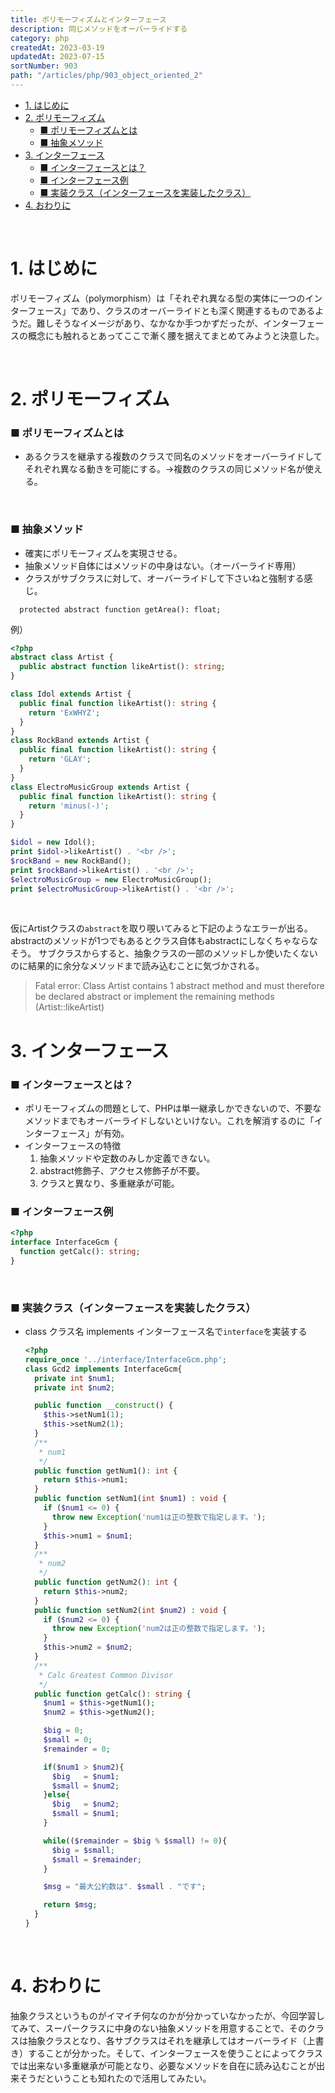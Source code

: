 ```yaml
---
title: ポリモーフィズムとインターフェース
description: 同じメソッドをオーバーライドする
category: php
createdAt: 2023-03-19
updatedAt: 2023-07-15
sortNumber: 903
path: "/articles/php/903_object_oriented_2"
---
```


<nuxt-content-wrapper>


- [1. はじめに](#1-はじめに)
- [2. ポリモーフィズム](#2-ポリモーフィズム)
    - [■ ポリモーフィズムとは](#-ポリモーフィズムとは)
    - [■ 抽象メソッド](#-抽象メソッド)
- [3. インターフェース](#3-インターフェース)
    - [■ インターフェースとは？](#-インターフェースとは)
    - [■ インターフェース例](#-インターフェース例)
    - [■ 実装クラス（インターフェースを実装したクラス）](#-実装クラスインターフェースを実装したクラス)
- [4. おわりに](#4-おわりに)


<br>

# 1. はじめに
ポリモーフィズム（polymorphism）は「それぞれ異なる型の実体に一つのインターフェース」であり、クラスのオーバーライドとも深く関連するものであるようだ。難しそうなイメージがあり、なかなか手つかずだったが、インターフェースの概念にも触れるとあってここで漸く腰を据えてまとめてみようと決意した。

<br>

# 2. ポリモーフィズム
### ■ ポリモーフィズムとは
- あるクラスを継承する複数のクラスで同名のメソッドをオーバーライドしてそれぞれ異なる動きを可能にする。→複数のクラスの同じメソッド名が使える。

<br>

### ■ 抽象メソッド
- 確実にポリモーフィズムを実現させる。
- 抽象メソッド自体にはメソッドの中身はない。（オーバーライド専用）
- クラスがサブクラスに対して、オーバーライドして下さいねと強制する感じ。
```
  protected abstract function getArea(): float;
```

例）
  ```php
  <?php
  abstract class Artist {
    public abstract function likeArtist(): string;
  }

  class Idol extends Artist {
    public final function likeArtist(): string {
      return 'ExWHYZ';
    }
  }
  class RockBand extends Artist {
    public final function likeArtist(): string {
      return 'GLAY';
    }
  }
  class ElectroMusicGroup extends Artist {
    public final function likeArtist(): string {
      return 'minus(-)';
    }
  }

  $idol = new Idol();
  print $idol->likeArtist() . '<br />';
  $rockBand = new RockBand();
  print $rockBand->likeArtist() . '<br />';
  $electroMusicGroup = new ElectroMusicGroup();
  print $electroMusicGroup->likeArtist() . '<br />';

  ```

<br>

仮にArtistクラスの`abstract`を取り覗いてみると下記のようなエラーが出る。
abstractのメソッドが1つでもあるとクラス自体もabstractにしなくちゃならなそう。
サブクラスからすると、抽象クラスの一部のメソッドしか使いたくないのに結果的に余分なメソッドまで読み込むことに気づかされる。

> Fatal error: Class Artist contains 1 abstract method and must therefore be declared abstract or implement the remaining methods (Artist::likeArtist) 

# 3. インターフェース
### ■ インターフェースとは？
- ポリモーフィズムの問題として、PHPは単一継承しかできないので、不要なメソッドまでもオーバーライドしないといけない。これを解消するのに「インターフェース」が有効。
- インターフェースの特徴
  1. 抽象メソッドや定数のみしか定義できない。
  2. abstract修飾子、アクセス修飾子が不要。
  3. クラスと異なり、多重継承が可能。


### ■ インターフェース例
  ```php
 <?php
  interface InterfaceGcm {
    function getCalc(): string;
  }

  ```

<br>

### ■ 実装クラス（インターフェースを実装したクラス）
- class クラス名 implements インターフェース名で`interface`を実装する
  ```php
  <?php
  require_once '../interface/InterfaceGcm.php';
  class Gcd2 implements InterfaceGcm{
    private int $num1;
    private int $num2;

    public function __construct() {
      $this->setNum1(1);
      $this->setNum2(1);
    }
    /**
     * num1
     */
    public function getNum1(): int {
      return $this->num1;
    }
    public function setNum1(int $num1) : void {
      if ($num1 <= 0) {
        throw new Exception('num1は正の整数で指定します。');
      }
      $this->num1 = $num1;
    }
    /**
     * num2
     */
    public function getNum2(): int {
      return $this->num2;
    }
    public function setNum2(int $num2) : void {
      if ($num2 <= 0) {
        throw new Exception('num2は正の整数で指定します。');
      }
      $this->num2 = $num2;
    }
    /**
     * Calc Greatest Common Divisor
     */
    public function getCalc(): string {
      $num1 = $this->getNum1();
      $num2 = $this->getNum2();

      $big = 0;
      $small = 0;
      $remainder = 0;

      if($num1 > $num2){
        $big   = $num1;
        $small = $num2;
      }else{
        $big   = $num2;
        $small = $num1;
      }

      while(($remainder = $big % $small) != 0){
        $big = $small;
        $small = $remainder;
      }

      $msg = "最大公約数は". $small . "です";

      return $msg;
    }
  }

  ```

<br>

# 4. おわりに
抽象クラスというものがイマイチ何なのかが分かっていなかったが、今回学習してみて、スーパークラスに中身のない抽象メソッドを用意することで、そのクラスは抽象クラスとなり、各サブクラスはそれを継承してはオーバーライド（上書き）することが分かった。そして、インターフェースを使うことによってクラスでは出来ない多重継承が可能となり、必要なメソッドを自在に読み込むことが出来そうだということも知れたので活用してみたい。

</nuxt-content-wrapper>
